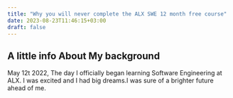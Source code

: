 ```yaml
---
title: "Why you will never complete the ALX SWE 12 month free course"
date: 2023-08-23T11:46:15+03:00
draft: false
---
```

## A little info About My background
 
 May 12t 2022, The day I officially began learning Software Engineering at ALX. I was excited and I had big dreams.I was sure of a brighter future ahead of me.

